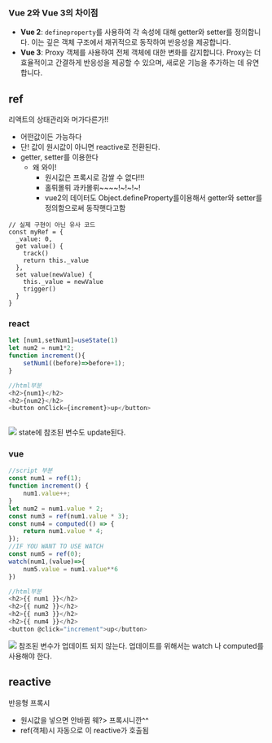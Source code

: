 ### Vue 2와 Vue 3의 차이점

- **Vue 2**: `defineproperty`를 사용하여 각 속성에 대해 getter와 setter를 정의합니다. 이는 깊은 객체 구조에서 재귀적으로 동작하여 반응성을 제공합니다.
- **Vue 3**: Proxy 객체를 사용하여 전체 객체에 대한 변화를 감지합니다. Proxy는 더 효율적이고 간결하게 반응성을 제공할 수 있으며, 새로운 기능을 추가하는 데 유연합니다.

## ref
리액트의 상태관리와 머가다른가!!
- 어떤값이든 가능하다
- 단! 값이 원시값이 아니면 reactive로 전환된다.
- getter, setter를 이용한다
	- 왜 와이! 
		- 원시값은 프록시로 감쌀 수 없다!!!
		- 홀뤼몰뤼 과카몰뤼~~~~!~!~!~!
		- vue2의 데이터도 Object.defineProperty를이용해서 getter와 setter를 정의함으로써 동작햇다고함
```JS
// 실제 구현이 아닌 유사 코드
const myRef = {
  _value: 0,
  get value() {
    track()
    return this._value
  },
  set value(newValue) {
    this._value = newValue
    trigger()
  }
}
```
### react
```js
let [num1,setNum1]=useState(1)
let num2 = num1*2;
function increment(){
	setNum1((before)=>before+1);
}

//html부분
<h2>{num1}</h2>
<h2>{num2}</h2>
<button onClick={increment}>up</button>
  
```
![](Pasted%20image%2020240702135541.png)
state에 참조된 변수도 update된다.

### vue
```js
//script 부분
const num1 = ref(1);
function increment() {
	num1.value++;
}
let num2 = num1.value * 2;
const num3 = ref(num1.value * 3);
const num4 = computed(() => {
	return num1.value * 4;
});
//IF YOU WANT TO USE WATCH
const num5 = ref(0);
watch(num1,(value)=>{
	num5.value = num1.value**6
})

//html부분
<h2>{{ num1 }}</h2>
<h2>{{ num2 }}</h2>
<h2>{{ num3 }}</h2>
<h2>{{ num4 }}</h2>
<button @click="increment">up</button>
```

![](Pasted%20image%2020240702135910.png)
참조된 변수가 업데이트 되지 않는다.
업데이트를 위해서는 watch 나 computed를 사용해야 한다.

## reactive
반응형 프록시
- 원시값을 넣으면 안바뀜 웨?> 프록시니깐^^
- ref(객체)시 자동으로 이 reactive가 호출됨